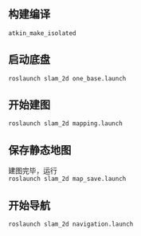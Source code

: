 ## 构建编译
`` atkin_make_isolated ``
## 启动底盘
`` roslaunch slam_2d one_base.launch ``
## 开始建图
`` roslaunch slam_2d mapping.launch ``
## 保存静态地图
建图完毕，运行  
`` roslaunch slam_2d map_save.launch ``
## 开始导航
`` roslaunch slam_2d navigation.launch ``
